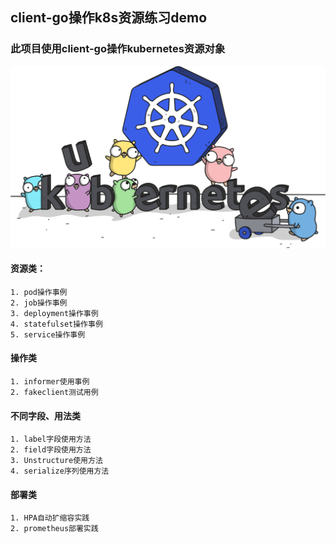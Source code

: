 ## client-go操作k8s资源练习demo

### 此项目使用client-go操作kubernetes资源对象
![](https://github.com/googs1025/k8s-client-go-api-demo/blob/main/image/modb_20211018_a440841c-2ff3-11ec-9bb3-fa163eb4f6be.png?raw=true)

#### 资源类：
```bigquery
1. pod操作事例
2. job操作事例
3. deployment操作事例
4. statefulset操作事例
5. service操作事例
```
#### 操作类
```bigquery
1. informer使用事例
2. fakeclient测试用例
```

#### 不同字段、用法类
```bigquery
1. label字段使用方法
2. field字段使用方法
3. Unstructure使用方法
4. serialize序列使用方法
```
#### 部署类
```
1. HPA自动扩缩容实践
2. prometheus部署实践
```




